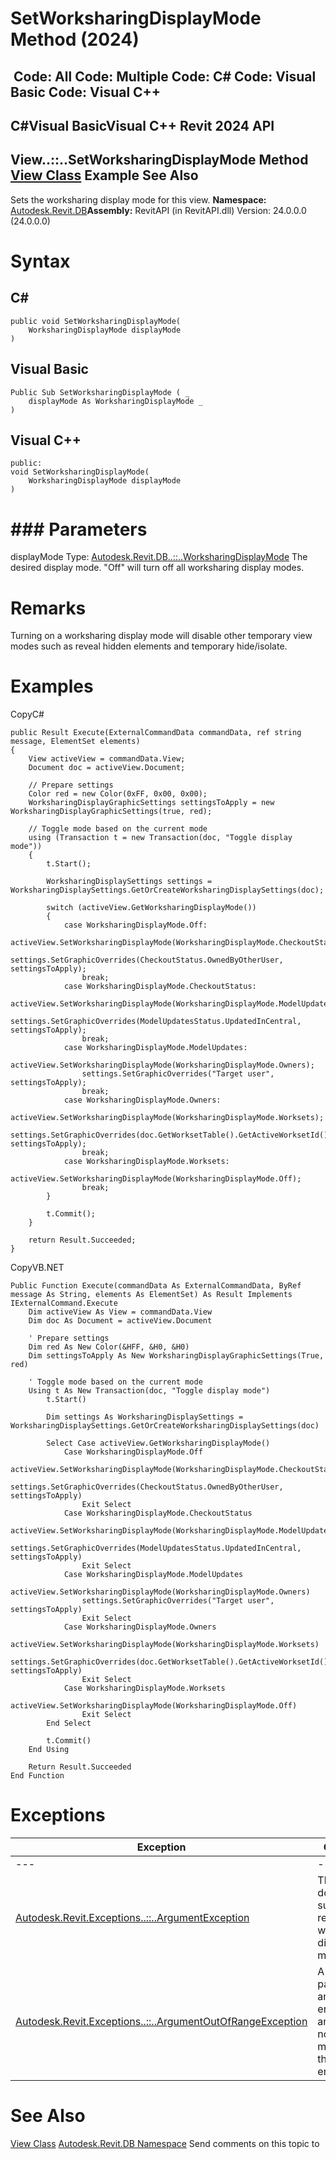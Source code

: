 # SetWorksharingDisplayMode Method (2024)

﻿
 Code: All Code: Multiple Code: C# Code: Visual Basic Code: Visual C++   
---  
C#Visual BasicVisual C++
Revit 2024 API  
---  
View..::..SetWorksharingDisplayMode Method   
[View Class](fb92a4e7-f3a7-ef14-e631-342179b18de9.md "View Class") Example See Also  
---  
Sets the worksharing display mode for this view. 
**Namespace:** [Autodesk.Revit.DB](87546ba7-461b-c646-cbb1-2cb8f5bff8b2.md "Autodesk.Revit.DB Namespace")**Assembly:** RevitAPI (in RevitAPI.dll) Version: 24.0.0.0 (24.0.0.0)
# Syntax
C#  
---  
```text
public void SetWorksharingDisplayMode(
	WorksharingDisplayMode displayMode
)
```
  
Visual Basic  
---  
```text
Public Sub SetWorksharingDisplayMode ( _
	displayMode As WorksharingDisplayMode _
)
```
  
Visual C++  
---  
```text
public:
void SetWorksharingDisplayMode(
	WorksharingDisplayMode displayMode
)
```
  
# ### Parameters
displayMode
    Type: [Autodesk.Revit.DB..::..WorksharingDisplayMode](c23cfd1d-b3d9-0c27-09b0-3ef08b6a87be.md "WorksharingDisplayMode Enumeration") The desired display mode. "Off" will turn off all worksharing display modes. 
# Remarks
Turning on a worksharing display mode will disable other temporary view modes such as reveal hidden elements and temporary hide/isolate. 
# Examples
CopyC#
```text
public Result Execute(ExternalCommandData commandData, ref string message, ElementSet elements)
{
    View activeView = commandData.View;
    Document doc = activeView.Document;

    // Prepare settings
    Color red = new Color(0xFF, 0x00, 0x00);
    WorksharingDisplayGraphicSettings settingsToApply = new WorksharingDisplayGraphicSettings(true, red);

    // Toggle mode based on the current mode
    using (Transaction t = new Transaction(doc, "Toggle display mode"))
    {
        t.Start();

        WorksharingDisplaySettings settings = WorksharingDisplaySettings.GetOrCreateWorksharingDisplaySettings(doc);

        switch (activeView.GetWorksharingDisplayMode())
        {
            case WorksharingDisplayMode.Off:
                activeView.SetWorksharingDisplayMode(WorksharingDisplayMode.CheckoutStatus);
                settings.SetGraphicOverrides(CheckoutStatus.OwnedByOtherUser, settingsToApply);
                break;
            case WorksharingDisplayMode.CheckoutStatus:
                activeView.SetWorksharingDisplayMode(WorksharingDisplayMode.ModelUpdates);
                settings.SetGraphicOverrides(ModelUpdatesStatus.UpdatedInCentral, settingsToApply);
                break;
            case WorksharingDisplayMode.ModelUpdates:
                activeView.SetWorksharingDisplayMode(WorksharingDisplayMode.Owners);
                settings.SetGraphicOverrides("Target user", settingsToApply);
                break;
            case WorksharingDisplayMode.Owners:
                activeView.SetWorksharingDisplayMode(WorksharingDisplayMode.Worksets);
                settings.SetGraphicOverrides(doc.GetWorksetTable().GetActiveWorksetId(), settingsToApply);
                break;
            case WorksharingDisplayMode.Worksets:
                activeView.SetWorksharingDisplayMode(WorksharingDisplayMode.Off);
                break;
        }

        t.Commit();
    }

    return Result.Succeeded;
}
```

CopyVB.NET
```text
Public Function Execute(commandData As ExternalCommandData, ByRef message As String, elements As ElementSet) As Result Implements IExternalCommand.Execute
    Dim activeView As View = commandData.View
    Dim doc As Document = activeView.Document

    ' Prepare settings
    Dim red As New Color(&HFF, &H0, &H0)
    Dim settingsToApply As New WorksharingDisplayGraphicSettings(True, red)

    ' Toggle mode based on the current mode
    Using t As New Transaction(doc, "Toggle display mode")
        t.Start()

        Dim settings As WorksharingDisplaySettings = WorksharingDisplaySettings.GetOrCreateWorksharingDisplaySettings(doc)

        Select Case activeView.GetWorksharingDisplayMode()
            Case WorksharingDisplayMode.Off
                activeView.SetWorksharingDisplayMode(WorksharingDisplayMode.CheckoutStatus)
                settings.SetGraphicOverrides(CheckoutStatus.OwnedByOtherUser, settingsToApply)
                Exit Select
            Case WorksharingDisplayMode.CheckoutStatus
                activeView.SetWorksharingDisplayMode(WorksharingDisplayMode.ModelUpdates)
                settings.SetGraphicOverrides(ModelUpdatesStatus.UpdatedInCentral, settingsToApply)
                Exit Select
            Case WorksharingDisplayMode.ModelUpdates
                activeView.SetWorksharingDisplayMode(WorksharingDisplayMode.Owners)
                settings.SetGraphicOverrides("Target user", settingsToApply)
                Exit Select
            Case WorksharingDisplayMode.Owners
                activeView.SetWorksharingDisplayMode(WorksharingDisplayMode.Worksets)
                settings.SetGraphicOverrides(doc.GetWorksetTable().GetActiveWorksetId(), settingsToApply)
                Exit Select
            Case WorksharingDisplayMode.Worksets
                activeView.SetWorksharingDisplayMode(WorksharingDisplayMode.Off)
                Exit Select
        End Select

        t.Commit()
    End Using

    Return Result.Succeeded
End Function
```

# Exceptions
| Exception | Condition |
| --- | --- |
| --- | --- |
| [Autodesk.Revit.Exceptions..::..ArgumentException](2e6e4206-97a8-dd4b-df5d-4269f4bb6088.md "ArgumentException Class") | This View does not support the requested worksharing display mode. |
| [Autodesk.Revit.Exceptions..::..ArgumentOutOfRangeException](60f148c9-ece0-a6bb-4e12-bb4a9c8c8a24.md "ArgumentOutOfRangeException Class") | A value passed for an enumeration argument is not a member of that enumeration |

# See Also
[View Class](fb92a4e7-f3a7-ef14-e631-342179b18de9.md "View Class")
[Autodesk.Revit.DB Namespace](87546ba7-461b-c646-cbb1-2cb8f5bff8b2.md "Autodesk.Revit.DB Namespace")
Send comments on this topic to 